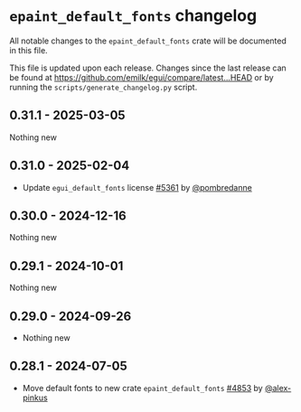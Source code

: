# `epaint_default_fonts` changelog
All notable changes to the `epaint_default_fonts` crate will be documented in this file.

This file is updated upon each release.
Changes since the last release can be found at <https://github.com/emilk/egui/compare/latest...HEAD> or by running the `scripts/generate_changelog.py` script.


## 0.31.1 - 2025-03-05
Nothing new


## 0.31.0 - 2025-02-04
* Update `egui_default_fonts` license [#5361](https://github.com/emilk/egui/pull/5361) by [@pombredanne](https://github.com/pombredanne)


## 0.30.0 - 2024-12-16
Nothing new


## 0.29.1 - 2024-10-01
Nothing new


## 0.29.0 - 2024-09-26
* Nothing new


## 0.28.1 - 2024-07-05
* Move default fonts to new crate `epaint_default_fonts` [#4853](https://github.com/emilk/egui/pull/4853) by [@alex-pinkus](https://github.com/alex-pinkus)
